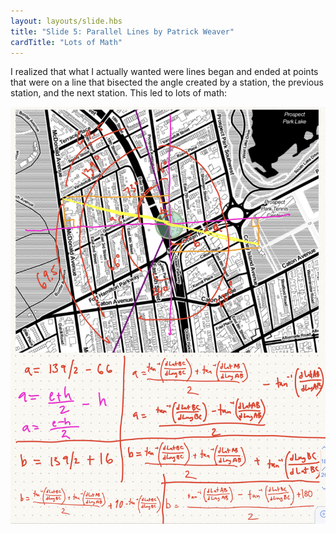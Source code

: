 ```yaml
---
layout: layouts/slide.hbs
title: "Slide 5: Parallel Lines by Patrick Weaver"
cardTitle: "Lots of Math"
---
```


I realized that what I actually wanted were lines began and ended at points that were on a line that bisected the angle created by a station, the previous station, and the next station. This led to lots of math:

<div class="image-container">
  <img src="notes.jpeg" />
</div>